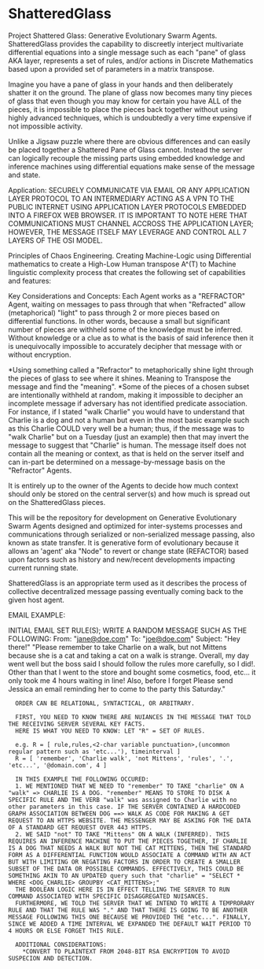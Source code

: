 # ShatteredGlass
Project Shattered Glass: Generative Evolutionary Swarm Agents.
ShatteredGlass provides the capability to discreetly interject multivariate differential equations into a single message such as each "pane" of glass AKA layer, represents a set of rules, and/or actions in Discrete Mathematics based upon a provided set of parameters in a matrix transpose. 

Imagine you have a pane of glass in your hands and then deliberately shatter it on the ground. The plane of glass now becomes many tiny pieces of glass that even though you may know for certain you have ALL of the pieces, it is impossible to place the pieces back together without using highly advanced techniques, which is undoubtedly a very time expensive if not impossible activity.  

Unlike a Jigsaw puzzle where there are obvious differences and can easily be placed together a Shattered Pane of Glass cannot. Instead the server can logically recouple the missing parts using embedded knowledge and inference machines using differential equations make sense of the message and state.

Application:
SECURELY COMMUNICATE VIA EMAIL OR ANY APPLICATION LAYER PROTOCOL TO AN INTERMEDIARY ACTING AS A VPN TO THE PUBLIC INTERNET USING APPLICATION LAYER PROTOCOLS EMBEDDED INTO A FIREFOX WEB BROWSER. IT IS IMPORTANT TO NOTE HERE THAT COMMUNICATIONS MUST CHANNEL ACCROSS THE APPLICATION LAYER; HOWEVER, THE MESSAGE ITSELF MAY LEVERAGE AND CONTROL ALL 7 LAYERS OF THE OSI MODEL.

Principles of Chaos Engineering. Creating Machine-Logic using Differential mathematics to create a High-Low Human transpose A^(T) to Machine linguistic complexity process that creates the following set of capabilities and features:

Key Considerations and Concepts:
Each Agent works as a "REFRACTOR" Agent, waiting on messages to pass through that when "Refracted" allow (metaphorical) "light" to pass through 2 or more pieces based on differential functions. In other words, because a small but significant number of pieces are withheld some of the knowledge must be inferred. Without knowledge or a clue as to what is the basis of said inference then it is unequivocally impossible to accurately decipher that message with or without encryption.

*Using something called a "Refractor" to metaphorically shine light through the pieces of glass to see where it shines. Meaning to Transpose the message and find the "meaning".
*Some of the pieces of a chosen subset are intentionally withheld at random, making it impossible to decipher an incomplete message if adversary has not identified predicate association. For instance, if I stated "walk Charlie" you would have to understand that Charlie is a dog and not a human but even in the most basic example such as this Charlie COULD very well be a human; thus, if the message was to "walk Charlie" but on a Tuesday (just an example) then that may invert the message to suggest that "Charlie" is human. The message itself does not contain all the meaning or context, as that is held on the server itself and can in-part be determined on a message-by-message basis on the "Refractor" Agents.

It is entirely up to the owner of the Agents to decide how much context should only be stored on the central server(s) and how much is spread out on the ShatteredGlass pieces.

This will be the repository for development on Generative Evolutionary Swarm Agents designed and optimized for inter-systems processes and communications through serialized or non-serialized message passing, also known as state transfer. It is generative form of evolutionary because it allows an 'agent' aka "Node" to revert or change state (REFACTOR) based upon factors such as history and new/recent developments impacting current running state.

ShatteredGlass is an appropriate term used as it describes the process of collective decentralized message passing eventually coming back to the given host agent.

EMAIL EXAMPLE:

INITIAL EMAIL 
  SET RULE(S);
    WRITE A RANDOM MESSAGE SUCH AS THE FOLLOWING:
      From: "jane@doe.com"
      To: "joe@doe.com"
      Subject: "Hey there!"
      "Please remember to take Charlie on a walk, but not Mittens because she is a cat and taking a cat on a walk is strange. Overall, my day went well but the boss said I should follow the rules more carefully, so I did!. Other than that I went to the store and bought some cosmetics, food, etc... it only took me 4 hours waiting in line! Also, before I forget Please send Jessica an email reminding her to come to the party this Saturday."
      
      ORDER CAN BE RELATIONAL, SYNTACTICAL, OR ARBITRARY.
       
      FIRST, YOU NEED TO KNOW THERE ARE NUIANCES IN THE MESSAGE THAT TOLD THE RECEIVING SERVER SEVERAL KEY FACTS. 
      HERE IS WHAT YOU NEED TO KNOW: LET "R" = SET OF RULES.
      
      e.g. R = [ rule,rules,<2-char variable punctuation>,(uncommon regular pattern such as 'etc...'), timeinterval ] 
      R = [ 'remember', 'Charlie walk', 'not Mittens', 'rules', '.', 'etc...', '@domain.com', 4 ]
      
      IN THIS EXAMPLE THE FOLLOWING OCCURED:
      1. WE MENTIONED THAT WE NEED TO "remember" TO TAKE "charlie" ON A "walk" => CHARLIE IS A DOG. "remember" MEANS TO STORE TO DISK A SPECIFIC RULE AND THE VERB "walk" was assigned to Charlie with no other parameters in this case. IF THE SERVER CONTAINED A HARDCODED GRAPH ASSOCIATION BETWEEN DOG ==> WALK AS CODE FOR MAKING A GET REQUEST TO AN HTTPS WEBSITE. THE MESSENGER MAY BE ASKING FOR THE DATA OF A STANDARD GET REQUEST OVER 443 HTTPS.
      2. WE SAID "not" TO TAKE "Mittens" ON A WALK (INFERRED). THIS REQUIRES AN INFERENCE MACHINE TO PUT THE PIECES TOGETHER, IF CHARLIE IS A DOG THAT NEEDS A WALK BUT NOT THE CAT MITTENS, THEN THE STANDARD FORM AS A DIFFERENTIAL FUNCTION WOULD ASSOCIATE A COMMAND WITH AN ACT BUT WITH LIMITING OR NEGATING FACTORS IN ORDER TO CREATE A SMALLER SUBSET OF THE DATA OR POSSIBLE COMMANDS. EFFECTIVELY, THIS COULD BE SOMETHING AKIN TO AN UPDATED query such that "charlie" = "SELECT * WHERE <DOG_CHARLIE> GROUPBY <CAT_MITTENS>;"
      THE BOOLEAN LOGIC HERE IS IN EFFECT TELLING THE SERVER TO RUN COMMAND ASSOCIATED WITH SPECIFIC DISAGGREGATED NUISANCES.
      FURTHERMORE, WE TOLD THE SERVER THAT WE INTEND TO WRITE A TEMPRORARY RULE AND THAT THE RULE WAS "." AND THAT THERE IS GOING TO BE ANOTHER MESSAGE FOLLOWING THIS ONE BECAUSE WE PROVIDED THE "etc...". FINALLY, SINCE WE ADDED A TIME INTERVAL WE EXPANDED THE DEFAULT WAIT PERIOD TO 4 HOURS OR ELSE FORGET THIS RULE.
      
      ADDITIONAL CONSIDERATIONS:
        *CONVERT TO PLAINTEXT FROM 2048-BIT RSA ENCRYPTION TO AVOID SUSPECION AND DETECTION.
